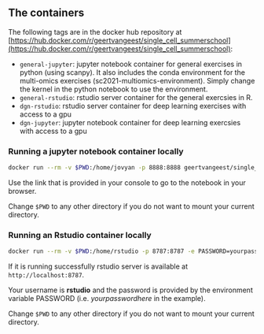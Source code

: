 ## The containers

The following tags are in the docker hub repository at [https://hub.docker.com/r/geertvangeest/single_cell_summerschool](https://hub.docker.com/r/geertvangeest/single_cell_summerschool):

- `general-jupyter`: jupyter notebook container for general exercises in python (using scanpy). It also includes the conda environment for the multi-omics exercises (sc2021-multiomics-environment). Simply change the kernel in the python notebook to use the environment. 
- `general-rstudio`: rstudio server container for the general exercsies in R. 
- `dgn-rstudio`: rstudio server container for deep learning exercises with access to a gpu
- `dgn-jupyter`: jupyter notebook container for deep learning exercsies with access to a gpu

### Running a jupyter notebook container locally

```sh
docker run --rm -v $PWD:/home/jovyan -p 8888:8888 geertvangeest/single_cell_summerschool:general-jupyter
```

Use the link that is provided in your console to go to the notebook in your browser.

Change `$PWD` to any other directory if you do not want to mount your current directory. 

### Running an Rstudio container locally

```sh
docker run --rm -v $PWD:/home/rstudio -p 8787:8787 -e PASSWORD=yourpasswordhere geertvangeest/single_cell_summerschool:general-rstudio
```

If it is running successfully rstudio server is available at `http://localhost:8787`. 

Your username is **rstudio** and the password is provided by the environment variable PASSWORD (i.e. *yourpasswordhere* in the example). 

Change `$PWD` to any other directory if you do not want to mount your current directory. 
